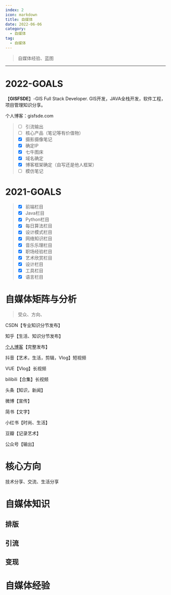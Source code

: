 ```yaml
---
index: 2
icon: markdown
title: 自媒体
date: 2022-06-06
category:
  - 自媒体
tag:
  - 自媒体
---
```


> 自媒体经验、蓝图
> <!-- more -->

---
# **2022-GOALS**   

【**GISFSDE**】-GIS Full Stack Developer. GIS开发，JAVA全栈开发，软件工程，项目管理知识分享。

个人博客：gisfsde.com



>+ [ ] 引流输出
>+ [ ] 核心产品（笔记等有价值物）
>+ [x] 摄影摄像笔记
>+ [x] 确定IP
>+ [x] 七牛图床
>+ [x] 域名确定
>+ [x] 博客框架确定（自写还是他人框架）
>+ [ ] 模仿笔记

# **2021-GOALS**              

>+ [x] 前端栏目
>+ [x] Java栏目
>+ [x] Python栏目
>+ [x] 每日算法栏目
>+ [x] 设计模式栏目
>+ [x] 网络知识栏目
>+ [x] 音乐乐理栏目
>+ [x] 职场经验栏目
>+ [x] 艺术欣赏栏目
>+ [x] 设计栏目
>+ [x] 工具栏目
>+ [x] 语言栏目

# 自媒体矩阵与分析

> 受众、方向、

CSDN【专业知识分节发布】

知乎【生活、知识分节发布】

[个人博客](www.gisfsde.com)【完整发布】

抖音【艺术，生活，剪辑，Vlog】短视频

VUE【Vlog】长视频

bilibili【合集】长视频

头条【知识，新闻】

微博【宣传】

简书【文字】

小红书【时尚、生活】

豆瓣【记录艺术】

公众号【输出】

# 核心方向

技术分享、交流、生活分享

# 自媒体知识

## 排版

## 引流

## 变现

# 自媒体经验



